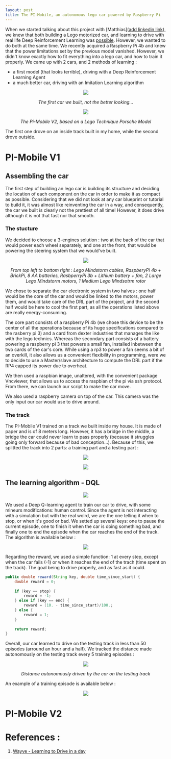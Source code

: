 ```yaml
---
layout: post
title: The PI-Mobile, an autonomous lego car powered by Raspberry Pi 
---
```


<!-- Global site tag (gtag.js) - Google Analytics -->
<script async src="https://www.googletagmanager.com/gtag/js?id=UA-145347384-1"></script>
<script>
  window.dataLayer = window.dataLayer || [];
  function gtag(){dataLayer.push(arguments);}
  gtag('js', new Date());

  gtag('config', 'UA-145347384-1');
</script>


When we started talking about this project with [Matthias]([add linkedin link](https://www.linkedin.com/in/matthias-cremieux-4b1222153/)), we knew that both building a Lego motorized car, and learning to drive with real life Deep Reinforcement Learning was [possible](https://arxiv.org/pdf/1807.00412.pdf). However, we wanted to do both at the same time. We recently acquired a Raspberry Pi 4b and knew that the power limitations set by the previous model vanished. However, we didn't know exactly how to fit everything into a lego car, and how to train it properly. We came up with 2 cars, and 2 methods of learning :

* a first model (that looks terrible), driving with a Deep Reinforcement Learning Agent
* a much better car, driving with an Imitation Learning algorithm

<p align="center">
  <img src="{{ site.url }}/imgs/2020-03-13-Pimobile/car-v1.jpeg">
</p>

<center>
<em>
The first car we built, not the better looking...
</em>
</center>

<p align="center">
  <img src="{{ site.url }}/imgs/2020-03-13-Pimobile/car-v2.jpeg">
</p>

<center>
<em>
The Pi-Mobile V2, based on a Lego Technique Porsche Model
</em>
</center>

The first one drove on an inside track built in my home, while the second drove outside.

# PI-Mobile V1 

## Assembling the car

The first step of building an lego car is building its structure and deciding the location of each component on the car in order to make it as compact as possible. Considering that we did not look at any car blueprint or tutorial to build it, it was almost like reinventing the car in a way, and consequently, the car we built is clearly not the prettiest of all time! However, it does drive although it is not that fast nor that smooth. 

### The stucture

We decided to choose a 3-engines solution : two at the back of the car that would power each wheel separately, and one at the front, that would be powering the steering system that we would've built.

<p align="center">
  <img src="{{ site.url }}/imgs/2020-03-13-Pimobile/components.jpeg">
</p>

<center>
<em>
From top left to bottom right : Lego Mindstorm cables, RaspberyPi 4b + BrickPi, 8 AA batteries, RasbperryPi 3b + Lithium battery + fan, 2 Large Lego Mindstorm motors, 1 Medium Lego Mindsotrm rotor
</em>
</center>

We chose to separate the car electronic system in two halves : one half would be the core of the car and would be linked to the motors, power them, and would take care of the DRL part of the project, and the second half would be here to cool the first part, as all the operations listed above are really energy-consuming. 

The core part consists of a raspberry Pi 4b (we chose this device to be the center of all the operations because of its huge specifications compared to the rasberry pi 3) and a card from dexter industries that manages the like with the lego technics. Whereas the secondary part consists of a battery powering a raspberry pi 3 that powers a small fan, installed inbetween the two cards of the car's core. While using a rp3 to power a fan seems a bit of an overkill, it also allows us a convenient flexibility in programming, were we to decide to use a Master/slave architecture to compute the DRL part if the RP4 capped its power due to overheat. 

We then used a raspbian image, unaltered, with the convenient package Vncviewer, that allows us to access the raspbian of the pi via ssh protocol. From there, we can launch our script to make the car move.

We also used a raspberry camera on top of the car. This camera was the only input our car would use to drive around. 

### The track 

The PI-Mobile V1 trained on a track we built inside my house. It is made of paper and is of 8 meters long. However, it has a bridge in the middle, a bridge the car could never learn to pass properly (because it struggles going only forward because of bad conception...). Because of this, we splitted the track into 2 parts: a training part and a testing part :

<p align="center">
  <img src="{{ site.url }}/imgs/2020-03-13-Pimobile/img-track-v1.jpeg">
</p>

<p align="center">
  <img src="{{ site.url }}/imgs/2020-03-13-Pimobile/track-1.png">
</p>

## The learning algorithm - DQL

<p align="center">
  <img src="{{ site.url }}/imgs/2020-03-13-Pimobile/graph-agent.png">
</p>

We used a Deep Q-learning agent to train our car to drive, with some mineurs modifications: human control. Since the agent is not interacting with a simulation but with the real wolrd, we are the one telling it when to stop, or when it's good or bad. We setted up several keys: one to pause the current episode, one to finish it when the car is doing something bad, and finally one to end the episode when the car reaches the end of the track. The algorithm is available below : 

<p align="center">
  <img src="{{ site.url }}/imgs/2020-03-13-Pimobile/algo-1.png">
</p>

Regarding the reward, we used a simple function: 1 at every step, except when the car fails (-1) or when it reaches the end of the trach (time spent on the track). The goal being to drive properly, and as fast as it could. 

```java
public double reward(String key, double time_since_start) {
    double reward = 0;
    
    if (key == stop) {
        reward = -1;
    } else if (key == end) {
        reward = (10. - time_since_start)/100.;
    } else {
        reward = 1;
    }
    
    return reward;
}
```

Overall, our car learned to drive on the testing track in less than 50 episodes (arround an hour and a half). We tracked the distance made autonomously on the testing track every 5 training episodes : 

<p align="center">
  <img src="{{ site.url }}/imgs/2020-03-13-Pimobile/distance-v1.png">
</p>

<center>
<em>
Distance autonomously driven by the car on the testing track
</em>
</center>

An example of a training episode is available below : 

<p align="center">
  <img src="{{ site.url }}/imgs/2020-03-13-Pimobile/car-v1.gif">
</p>

# PI-Mobile V2 




# References : 

1. [Wayve - Learning to Drive in a day](https://arxiv.org/pdf/1807.00412.pdf)